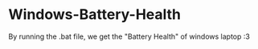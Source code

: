 # Windows-Battery-Health
By running the .bat file, we get the "Battery Health" of windows laptop :3 
